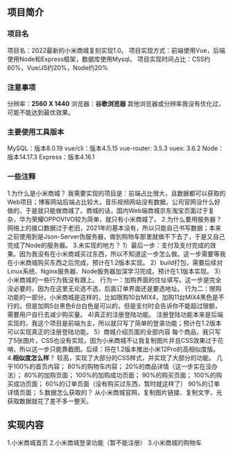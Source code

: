 ## 项目简介
### 项目名
项目名：2022最新的小米商城复刻实现1.0。
项目实现方式：前端使用Vue，后端使用Node和Express框架，数据库使用Mysql。
项目实现时间占比：CSS约60%，Vue/JS约20%，Node约20%
### 注意事项
分辨率：**2560 X 1440**
浏览器：**谷歌浏览器**
其他浏览器或分辨率我没有优化过，可能不能达到最优效果。
### 主要使用工具版本
MySQL：版本8.0.19
vue/cli：版本4.5.15
vue-router: 3.5.3
vuex: 3.6.2
Node：版本14.17.3
Express：版本4.16.1
### 一些注释
1.为什么是小米商城？
我需要实现的项目是：前端占比很大，且数据都可以获取的Web项目；博客网站后端占比较大，音乐视频网站没有数据，公司官网没什么好做的，于是就只能做商城了。商城的话，国内Web端商城京东淘宝页面过于复杂，华为荣耀OPPOVIVO较为简单，就只有小米商城了。
2.为什么要用服务器？
网络上的接口数据过于老旧，2021年的基本没有，所以只能自己书写数据；本来之前使用到是Json-Server伪服务器，做到购物车那里就做不下去了，于是又自己完成了Node的服务器。
3.未实现的地方？
1）最后一步：支付及支付完成的效果。因为我没有在小米商城买过东西，所以不知道这一步怎么做。这一步需要等我在小米商城购买东西之后完成，预计在1.2版本实现。
2）build打包，需要后续对Linux系统、Nginx服务器、Node服务器加深学习完成。预计在1.1版本实现。
3）小米商城的一些行为我没有跟上。
行为一：加购界面的住址填写。这一步是完全没必要的，因为在这里无论选不选，后面订单界面还是要选地址。
行为二：限购功能的一部分。小米商城是这样的，比如限购10台MIX4，加购11台MIX4黑色是不行的，但是加购5台黑色6台白色是可以的，但是支付时会告诉你不能超过限额，需要用户自行去减少购买量。
4)真正的注册登陆功能。
注册登陆功能本来是后端实现的，我这个项目是前端为主，所以就只写了简单的登录功能；预计在1.2版本可以实现真正的注册登陆功能。
5）商城介绍页面的全部内容
每个商品，我只写了5张图片，CSS也没有实现，因为小米商城不让我复制图片并且CSS效果过于花哨，所以这一步只能靠截图。后续：将在1.2版本推出小米12Pro的高相似度版。
4.**相似度怎么样**？
较高，实现了大部分的CSS样式，并实现了大部分的功能。
几乎100%的首页内容；
80%的购物车内容；
20%的商品详情（这一步实在没办法）；
80%的加购页面；
100%的加购成功页面；
90%的购买页面；
100%的购买成功页面；
60%的订单页面（没有购买过东西，暂时就这样了）
90%的订单详情页面；
5.数据怎么获取的？
从小米商城官网，复制图片链接、复制文字，光获取数据就花了差不多一整天。
## 实现内容
1.小米商城首页
2.小米商城登录功能（暂不能注册）
3.小米商城的购物车
